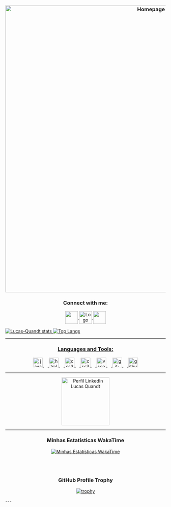 <h3 align="Center"><img align="Center"  <img src="img/capa_gif_github.gif" alt="Homepage" width="900">
<h3 align="center">Connect with me:</h3>
<p align="center">
<a href="https://www.linkedin.com/in/lucas-quandt-b90901128/" target="blank"><img align="center" src="https://cdn.cdnlogo.com/logos/l/66/linkedin-icon.svg" alt="" height="40" width="40" /a>
<a href="https://www.instagram.com/quandt_/" target="blank"><img align="center" img src="https://cdn.cdnlogo.com/logos/i/4/instagram.svg" alt="Logo" width="40" height="40" /a>
<a href="mailto:lucasquandt10@gmail.com" target="blank"><img align="center" src="https://cdn.cdnlogo.com/logos/g/68/gmail-icon.svg" alt="" height="40" width="40">
</p>

![Lucas-Quandt stats](https://github-readme-stats.vercel.app/api?username=lucas-quandt&theme=tokyonight&show_icons=true) ![Top Langs](https://github-readme-stats.vercel.app/api/top-langs/?username=lucas-quandt&theme=tokyonight&show_icons=true)

--------------------------------------------------------------------------------------------------------------------
<h3 align="center">Languages and Tools:</h3>
<div align="center">
  <img src="https://cdn.jsdelivr.net/gh/devicons/devicon/icons/javascript/javascript-original.svg" height="30" alt="javascript logo"  />
  <img width="12" />
  <img src="https://cdn.jsdelivr.net/gh/devicons/devicon/icons/html5/html5-original.svg" height="30" alt="html5 logo"  />
  <img width="12" />
  <img src="https://cdn.jsdelivr.net/gh/devicons/devicon/icons/css3/css3-original.svg" height="30" alt="css3 logo"  />
  <img width="12" />
  <img src="https://github.com/user-attachments/assets/40c2d66a-3a96-42bf-9a56-1189c566d178" height="30" alt="css3 logo"  />
  <img width="12" />
  <img src="https://cdn.jsdelivr.net/gh/devicons/devicon/icons/vscode/vscode-original.svg" height="30" alt="vscode-logo" />
  <img width="12" />
  <img src="https://cdn.jsdelivr.net/gh/devicons/devicon/icons/git/git-original.svg" height ="30" alt="git-logo" />
   <img width="12" />
  <img src="https://github.com/user-attachments/assets/1d9aa7d4-f970-4591-b394-f01617f6902e" height ="30" alt="github-logo" />
</div>

-------------------------------------------------------------------------------------------------------------------------

<p align="center">
  <a href="https://www.linkedin.com/in/lucas-quandt-b90901128/" target="_blank">
    <img src="https://github.com/Lucas-Quandt/Lucas-Quandt/assets/103226578/90088ee8-5b8f-44b5-9209-12f419287a72" alt="Perfil LinkedIn Lucas Quandt" height="150" width="150" />
  </a>
</p>

---

<div align="center">

  <h3>Minhas Estatísticas WakaTime</h3>
  
  [![Minhas Estatísticas WakaTime](https://github-readme-stats.vercel.app/api/wakatime?username=62873569-a117-4d32-8e1c-9f3e556f852c&theme=dark&layout=compact&range=all_time)](https://wakatime.com/@62873569-a117-4d32-8e1c-9f3e556f852c)
  

  <br/><br/> <h3>GitHub Profile Trophy</h3>
  [![trophy](https://github-profile-trophy.vercel.app/?username=Lucas-Quandt&theme=onedark)](https://github.com/Lucas-Quandt/github-profile-trophy)

</div>
---


                                                                                       






  
  
  
                                                                                                             
                                                                                                                           
                                                                                                                                







